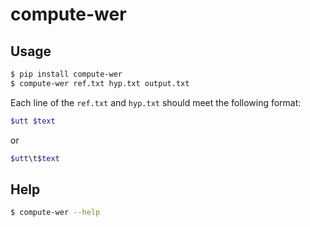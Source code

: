 # compute-wer

## Usage

```bash
$ pip install compute-wer
$ compute-wer ref.txt hyp.txt output.txt
```

Each line of the `ref.txt` and `hyp.txt` should meet the following format:

```bash
$utt $text
```

or

```bash
$utt\t$text
```

## Help

```bash
$ compute-wer --help
```
